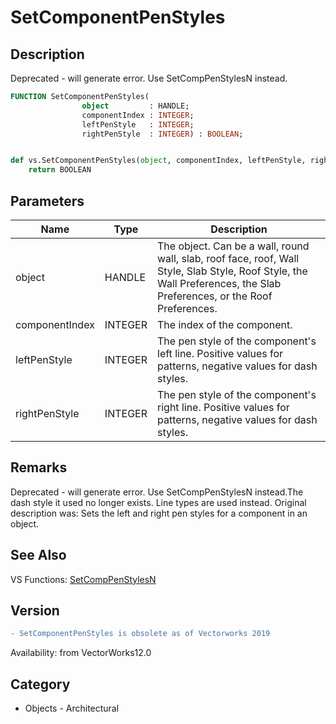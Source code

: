 # SetComponentPenStyles

## Description
Deprecated - will generate error. Use SetCompPenStylesN  instead.

```pascal
FUNCTION SetComponentPenStyles(
				object         : HANDLE;
				componentIndex : INTEGER;
				leftPenStyle   : INTEGER;
				rightPenStyle  : INTEGER) : BOOLEAN;
```

```python

def vs.SetComponentPenStyles(object, componentIndex, leftPenStyle, rightPenStyle):
    return BOOLEAN
```

## Parameters
|Name|Type|Description|
|---|---|---|
|object|HANDLE|The object. Can be a wall, round wall, slab, roof face, roof, Wall Style, Slab Style, Roof Style, the Wall Preferences, the Slab Preferences, or the Roof Preferences.|
|componentIndex|INTEGER|The index of the component.|
|leftPenStyle|INTEGER|The pen style of the component's left line.  Positive values for patterns, negative values for dash styles.|
|rightPenStyle|INTEGER|The pen style of the component's right line.  Positive values for patterns, negative values for dash styles.|

## Remarks
Deprecated - will generate error. Use SetCompPenStylesN  instead.The dash style it used no longer exists. Line types are used instead. Original description was: Sets the left and right pen styles for a component in an object.<BR>


## See Also
VS Functions:
[SetCompPenStylesN](SetCompPenStylesN.md)

## Version
```diff
- SetComponentPenStyles is obsolete as of Vectorworks 2019
```

Availability: from VectorWorks12.0
## Category
* Objects - Architectural

